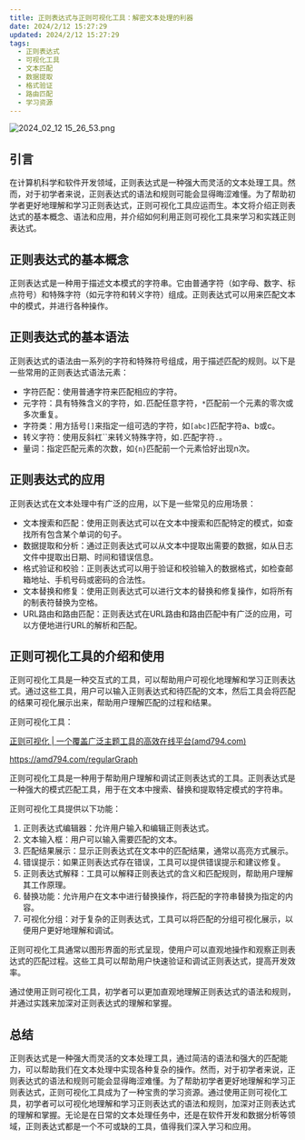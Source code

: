 ```yaml
---
title: 正则表达式与正则可视化工具：解密文本处理的利器
date: 2024/2/12 15:27:29
updated: 2024/2/12 15:27:29
tags:
  - 正则表达式
  - 可视化工具
  - 文本匹配
  - 数据提取
  - 格式验证
  - 路由匹配
  - 学习资源
---
```


<img src="https://static.amd794.com/blog/images/2024_02_12 15_26_53.png@blog" title="2024_02_12 15_26_53.png" alt="2024_02_12 15_26_53.png"/>

## 引言

在计算机科学和软件开发领域，正则表达式是一种强大而灵活的文本处理工具。然而，对于初学者来说，正则表达式的语法和规则可能会显得晦涩难懂。为了帮助初学者更好地理解和学习正则表达式，正则可视化工具应运而生。本文将介绍正则表达式的基本概念、语法和应用，并介绍如何利用正则可视化工具来学习和实践正则表达式。

## 正则表达式的基本概念

正则表达式是一种用于描述文本模式的字符串。它由普通字符（如字母、数字、标点符号）和特殊字符（如元字符和转义字符）组成。正则表达式可以用来匹配文本中的模式，并进行各种操作。

## 正则表达式的基本语法

正则表达式的语法由一系列的字符和特殊符号组成，用于描述匹配的规则。以下是一些常用的正则表达式语法元素：

- 字符匹配：使用普通字符来匹配相应的字符。
- 元字符：具有特殊含义的字符，如`.`匹配任意字符，`*`匹配前一个元素的零次或多次重复。
- 字符类：用方括号`[]`来指定一组可选的字符，如`[abc]`匹配字符a、b或c。
- 转义字符：使用反斜杠``来转义特殊字符，如`.`匹配字符`.`。
- 量词：指定匹配元素的次数，如`{n}`匹配前一个元素恰好出现n次。

## 正则表达式的应用

正则表达式在文本处理中有广泛的应用，以下是一些常见的应用场景：

- 文本搜索和匹配：使用正则表达式可以在文本中搜索和匹配特定的模式，如查找所有包含某个单词的句子。
- 数据提取和分析：通过正则表达式可以从文本中提取出需要的数据，如从日志文件中提取出日期、时间和错误信息。
- 格式验证和校验：正则表达式可以用于验证和校验输入的数据格式，如检查邮箱地址、手机号码或密码的合法性。
- 文本替换和修复：使用正则表达式可以进行文本的替换和修复操作，如将所有的制表符替换为空格。
- URL路由和路由匹配：正则表达式在URL路由和路由匹配中有广泛的应用，可以方便地进行URL的解析和匹配。

## 正则可视化工具的介绍和使用

正则可视化工具是一种交互式的工具，可以帮助用户可视化地理解和学习正则表达式。通过这些工具，用户可以输入正则表达式和待匹配的文本，然后工具会将匹配的结果可视化展示出来，帮助用户理解匹配的过程和结果。

正则可视化工具：

[正则可视化 | 一个覆盖广泛主题工具的高效在线平台(amd794.com)](https://amd794.com/regularGraph)

https://amd794.com/regularGraph

正则可视化工具是一种用于帮助用户理解和调试正则表达式的工具。正则表达式是一种强大的模式匹配工具，用于在文本中搜索、替换和提取特定模式的字符串。

正则可视化工具提供以下功能：

1. 正则表达式编辑器：允许用户输入和编辑正则表达式。
2. 文本输入框：用户可以输入需要匹配的文本。
3. 匹配结果展示：显示正则表达式在文本中的匹配结果，通常以高亮方式展示。
4. 错误提示：如果正则表达式存在错误，工具可以提供错误提示和建议修复。
5. 正则表达式解释：工具可以解释正则表达式的含义和匹配规则，帮助用户理解其工作原理。
6. 替换功能：允许用户在文本中进行替换操作，将匹配的字符串替换为指定的内容。
7. 可视化分组：对于复杂的正则表达式，工具可以将匹配的分组可视化展示，以便用户更好地理解和调试。

正则可视化工具通常以图形界面的形式呈现，使用户可以直观地操作和观察正则表达式的匹配过程。这些工具可以帮助用户快速验证和调试正则表达式，提高开发效率。

通过使用正则可视化工具，初学者可以更加直观地理解正则表达式的语法和规则，并通过实践来加深对正则表达式的理解和掌握。

## 总结

正则表达式是一种强大而灵活的文本处理工具，通过简洁的语法和强大的匹配能力，可以帮助我们在文本处理中实现各种复杂的操作。然而，对于初学者来说，正则表达式的语法和规则可能会显得晦涩难懂。为了帮助初学者更好地理解和学习正则表达式，正则可视化工具成为了一种宝贵的学习资源。通过使用正则可视化工具，初学者可以可视化地理解和学习正则表达式的语法和规则，加深对正则表达式的理解和掌握。无论是在日常的文本处理任务中，还是在软件开发和数据分析等领域，正则表达式都是一个不可或缺的工具，值得我们深入学习和应用。